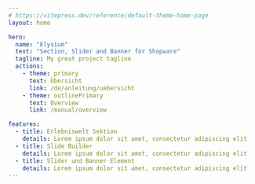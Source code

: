 ```yaml
---
# https://vitepress.dev/reference/default-theme-home-page
layout: home

hero:
  name: "Elysium"
  text: "Section, Slider and Banner for Shopware"
  tagline: My great project tagline
  actions:
    - theme: primary
      text: Übersicht
      link: /de/anleitung/uebersicht
    - theme: outlinePrimary
      text: Overview
      link: /manual/overview

features:
  - title: Erlebniswelt Sektion
    details: Lorem ipsum dolor sit amet, consectetur adipiscing elit
  - title: Slide Builder
    details: Lorem ipsum dolor sit amet, consectetur adipiscing elit
  - title: Slider und Banner Element
    details: Lorem ipsum dolor sit amet, consectetur adipiscing elit
---
```


